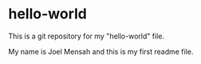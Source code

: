 # hello-world
This is a git repository for my "hello-world" file.

My name is Joel Mensah and this is my first readme file.
